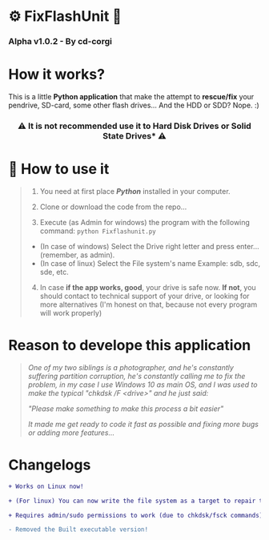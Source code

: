 # ⚙ FixFlashUnit 🔨

### Alpha v1.0.2 - By cd-corgi

# How it works?

This is a little **Python application** that make the attempt to **rescue/fix** your pendrive, SD-card, some other flash drives... And the HDD or SDD? Nope. :) 

<center>

### **⚠ It is not recommended use it to Hard Disk Drives or Solid State Drives\* ⚠**

</center>

# 🔨 How to use it

> 1. You need at first place ***Python*** installed in your computer.
> 
> 2. Clone or download the code from the repo...
> 
> 3. Execute (as Admin for windows) the program with the following command: `python Fixflashunit.py`
> 
> * (In case of windows) Select the Drive right letter and press enter... (remember, as admin).
> * (In case of linux) Select the File system's name Example: sdb, sdc, sde, etc.
> 
> 4. In case **if the app works, good**, your drive is safe now. **If not**, you should contact to technical support of your drive, or looking for more alternatives (I'm honest on that, because not every program will work properly)



# Reason to develope this application

> *One of my two siblings is a photographer, and he's constantly suffering partition corruption,*
> *he's constantly calling me to fix the problem, in my case I use Windows 10 as main OS, and I was used to make the typical "chkdsk /F \<drive>" and he just said:*
> 
> *"Please make something to make this process a bit easier"*
> 
> *It made me get ready to code it fast as possible and fixing more bugs or adding more features...*

# Changelogs

``` diff
+ Works on Linux now!

+ (For linux) You can now write the file system as a target to repair the drive...

+ Requires admin/sudo permissions to work (due to chkdsk/fsck commands)

- Removed the Built executable version!
```
